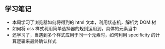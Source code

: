 ## 学习笔记

- 本周学习了浏览器如何将得到的 html 文本，利用状态机，解析为 DOM 树
- 如何将 css 样式利用简单选择器的规则运用到，具体的元素当中
- 还学习了，当遇到多个样式应用于同一个元素时，如何利用 specificity 的计算逻辑来最终确认样式
